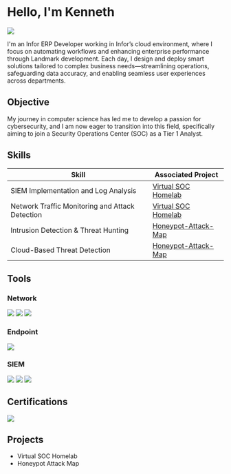 # Hello, I'm Kenneth
<a href="https://linkedin.com/in/kennethliang"><img src="https://img.shields.io/badge/-LinkedIn-0072b1?&style=for-the-badge&logo=linkedin&logoColor=white" /></a>

I'm an Infor ERP Developer working in Infor’s cloud environment, where I focus on automating workflows and enhancing enterprise performance through Landmark development. Each day, I design and deploy smart solutions tailored to complex business needs—streamlining operations, safeguarding data accuracy, and enabling seamless user experiences across departments.

## Objective

My journey in computer science has led me to develop a passion for cybersecurity, and I am now eager to transition into this field, specifically aiming to join a Security Operations Center (SOC) as a Tier 1 Analyst.

## Skills

| Skill                                         | Associated Project         |
|-----------------------------------------------|----------------------------|
| SIEM Implementation and Log Analysis          | <a href="https://github.com/KennethyLiang/Virtual-SOC-Homelab">Virtual SOC Homelab</a>|
| Network Traffic Monitoring and Attack Detection | <a href="https://github.com/KennethyLiang/Virtual-SOC-Homelab">Virtual SOC Homelab</a>|
| Intrusion Detection & Threat Hunting          | <a href="https://github.com/KennethyLiang/Honeypot-Attack-Map">Honeypot-Attack-Map</a>|
| Cloud-Based Threat Detection                  | <a href="https://github.com/KennethyLiang/Honeypot-Attack-Map">Honeypot-Attack-Map</a>|

## Tools

### Network
<div>
    <img src="https://img.shields.io/badge/-Wireshark-1679A7?&style=for-the-badge&logo=Wireshark&logoColor=white" />
    <img src="https://img.shields.io/badge/-Suricata-EF3B2D?&style=for-the-badge&logo=Suricata&logoColor=white" />
    <img src="https://img.shields.io/badge/-Zeek-777BB4?&style=for-the-badge&logo=Zeek&logoColor=white" />
</div>

### Endpoint
<div>
    <img src="https://img.shields.io/badge/-Microsoft_Defender_for_Endpoint-00A4EF?&style=for-the-badge&logo=Microsoft&logoColor=white" />
</div>

### SIEM
<div>
    <img src="https://img.shields.io/badge/-Microsoft_Sentinel-0078D4?&style=for-the-badge&logo=Microsoft&logoColor=white" />
    <img src="https://img.shields.io/badge/-Splunk-000000?&style=for-the-badge&logo=Splunk&logoColor=white" />
    <img src="https://img.shields.io/badge/-Elastic-005571?&style=for-the-badge&logo=Elastic&logoColor=white" />
</div>

## Certifications
<div>
<img src="https://img.shields.io/badge/-Security%2B-FF0000?&style=for-the-badge&logo=CompTIA&logoColor=white" />
</div>

## Projects
- Virtual SOC Homelab
- Honeypot Attack Map
